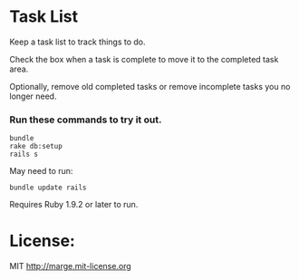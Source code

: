 # Task List #

Keep a task list to track things to do.

Check the box when a task is complete to move it to the completed task area.

Optionally, remove old completed tasks or remove incomplete tasks you no longer need.


### Run these commands to try it out. ###

```
bundle
rake db:setup
rails s
```

May need to run:

```
bundle update rails
```

Requires Ruby 1.9.2 or later to run.


# License:  #

MIT http://marge.mit-license.org
